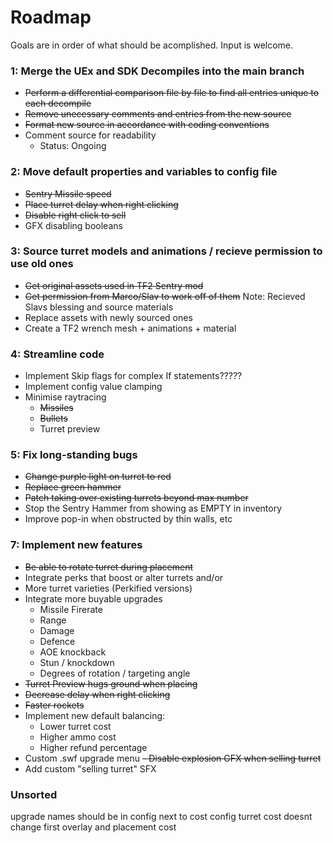 # Roadmap
Goals are in order of what should be acomplished. Input is welcome.


### 1: Merge the UEx and SDK Decompiles into the main branch
- ~~Perform a differential comparison file by file to find all entries unique to each decompile~~
- ~~Remove unecessary comments and entries from the new source~~
- ~~Format new source in accordance with coding conventions~~
- Comment source for readability
  - Status: Ongoing


### 2: Move default properties and variables to config file
- ~~Sentry Missile speed~~
- ~~Place turret delay when right clicking~~
- ~~Disable right click to sell~~
- GFX disabling booleans


### 3: Source turret models and animations / recieve permission to use old ones
- ~~Get original assets used in TF2 Sentry mod~~
- ~~Get permission from Marco/Slav to work off of them~~ Note: Recieved Slavs blessing and source materials
- Replace assets with newly sourced ones
- Create a TF2 wrench mesh + animations + material


### 4: Streamline code
- Implement Skip flags for complex If statements?????
- Implement config value clamping
- Minimise raytracing
  - ~~Missiles~~
  - ~~Bullets~~
  - Turret preview


### 5: Fix long-standing bugs
- ~~Change purple light on turret to red~~
- ~~Replace green hammer~~
- ~~Patch taking over existing turrets beyond max number~~
- Stop the Sentry Hammer from showing as EMPTY in inventory
- Improve pop-in when obstructed by thin walls, etc


### 7: Implement new features
- ~~Be able to rotate turret during placement~~
- Integrate perks that boost or alter turrets
and/or
- More turret varieties (Perkified versions)
- Integrate more buyable upgrades
  - Missile Firerate
  - Range
  - Damage
  - Defence
  - AOE knockback
  - Stun / knockdown
  - Degrees of rotation / targeting angle
- ~~Turret Preview hugs ground when placing~~
- ~~Decrease delay when right clicking~~
- ~~Faster rockets~~
- Implement new default balancing:
  - Lower turret cost
  - Higher ammo cost
  - Higher refund percentage
- Custom .swf upgrade menu
~~- Disable explosion GFX when selling turret~~
- Add custom "selling turret" SFX


### Unsorted
upgrade names should be in config next to cost
config turret cost doesnt change first overlay and placement cost